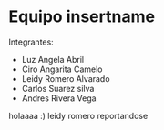 # Equipo insertname

Integrantes:
<ul>
  <li>Luz Angela Abril</li>
  <li>Ciro Angarita Camelo</li>
  <li>Leidy Romero Alvarado</li>
  <li>Carlos Suarez silva</li>
  <li>Andres Rivera Vega</li>
  </ul>
holaaaa :) leidy romero reportandose 
